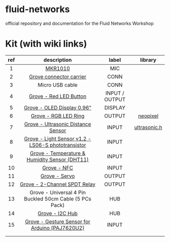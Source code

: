 # fluid-networks
official repository and documentation for the Fluid Networks Workshop

# Kit (with wiki links)
| ref |                       description                       |      label     |  library |
|:---:|:-------------------------------------------------------:|:--------------:|:-:|
|   1 |                         [MKR1010](https://store.arduino.cc/arduino-mkr-wifi-1010)                         |       MIC      |   |
|   2 |                  [Grove connector carrier](https://www.arduino.cc/en/Guide/MKRConnectorCarrier)                 |      CONN      |   |
|   3 |                     Micro USB cable                     |      CONN      |   |
|   4 |                  [Grove - Red LED Button](https://wiki.seeedstudio.com/Grove-LED_Button/)                 | INPUT / OUTPUT |   |
|   5 |                [Grove - OLED Display 0.96"](https://wiki.seeedstudio.com/Grove-OLED-Display-0.96-SSD1315/)               |     DISPLAY    |   |
|   6 |                   [Grove - RGB LED Ring](https://wiki.seeedstudio.com/Grove%20-%20RGB%20LED%20Ring%20%2820%20-%20WS2813%20Mini%29/)                  |     OUTPUT     |  [neopixel](https://github.com/adafruit/adafruit_NeoPixel)  |
|   7 |            [Grove - Ultrasonic Distance Sensor](https://wiki.seeedstudio.com/Grove-Ultrasonic_Ranger/)           |      INPUT     |  [ultrasonic.h](https://github.com/Seeed-Studio/Seeed_Arduino_UltrasonicRanger/archive/master.zip) |
|   8 |    [Grove - Light Sensor v1.2 - LS06-S phototransistor](https://wiki.seeedstudio.com/Grove-Light_Sensor/)   |      INPUT     |   |
|   9 |      [Grove - Temperature & Humidity Sensor (DHT11)](https://wiki.seeedstudio.com/Grove-TemperatureAndHumidity_Sensor/)      |      INPUT     |   |
|  10 |                       [Grove - NFC](https://wiki.seeedstudio.com/Grove_NFC/)                       |      INPUT     |   |
|  11 |                      [Grove - Servo](https://wiki.seeedstudio.com/Grove-Servo/)                      |     OUTPUT     |   |
|  12 |               [Grove - 2-Channel SPDT Relay](https://wiki.seeedstudio.com/Grove-2-Channel_SPDT_Relay/)              |     OUTPUT     |   |
|  13 | Grove - Universal 4 Pin Buckled 50cm Cable (5 PCs Pack) |       HUB      |   |
|  14 |                     [Grove - I2C Hub](https://wiki.seeedstudio.com/Grove-I2C_Hub/)                     |       HUB      |   |
|  15 |      [Grove - Gesture Sensor for Arduino (PAJ7620U2)](https://wiki.seeedstudio.com/Grove-Gesture_v1.0/)     |      INPUT     |   |
|     |                                                         |                |   |
|     |                                                         |                |   |

